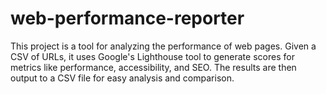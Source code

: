 # web-performance-reporter
This project is a tool for analyzing the performance of web pages. Given a CSV of URLs, it uses Google's Lighthouse tool to generate scores for metrics like performance, accessibility, and SEO. The results are then output to a CSV file for easy analysis and comparison.
